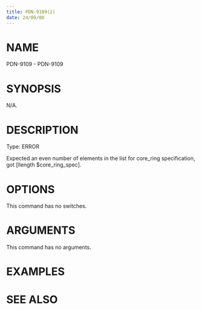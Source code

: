 ```yaml
---
title: PDN-9109(2)
date: 24/09/08
---
```


# NAME

PDN-9109 - PDN-9109

# SYNOPSIS

N/A.

# DESCRIPTION

Type: ERROR

Expected an even number of elements in the list for core_ring specification, got [llength $core_ring_spec].

# OPTIONS

This command has no switches.

# ARGUMENTS

This command has no arguments.

# EXAMPLES

# SEE ALSO
